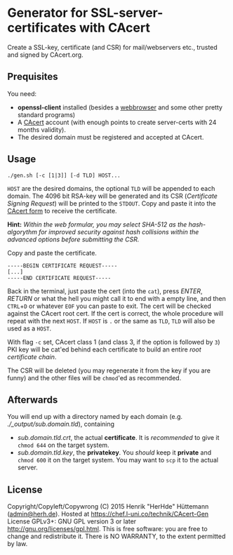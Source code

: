 # Generator for SSL-server-certificates with CAcert
Create a SSL-key, certificate (and CSR) for mail/webservers etc., trusted and signed by CAcert.org.

## Prequisites
You need:
* **openssl-client** installed (besides a [webbrowser](https://mozilla.org/firefox/) and some other pretty standard programs)
* A [CAcert](https://www.cacert.org/) account (with enough points to create server-certs with 24 months validity).
* The desired domain must be registered and accepted at CAcert.

## Usage
    ./gen.sh [-c [1|3]] [-d TLD] HOST...
`HOST` are the desired domains, the optional `TLD` will be appended to each domain. The 4096 bit RSA-key will be generated and its CSR (*Certificate Signing Request*) will be printed to the `STDOUT`. Copy and paste it into the [CAcert form](https://secure.cacert.org/account.php?id=10) to receive the certificate.

**Hint:** *Within the web formular, you may select SHA-512 as the hash-algorythm for improved security against hash collisions within the advanced options before submitting the CSR.*

Copy and paste the certificate.

    -----BEGIN CERTIFICATE REQUEST-----
    [...]
    -----END CERTIFICATE REQUEST-----

Back in the terminal, just paste the cert (into the `cat`), press *ENTER*, *RETURN* or what the hell you might call it to end with a empty line, and then `CTRL`+`D` or whatever `EOF` you can paste to exit. The cert will be checked against the CAcert root cert. If the cert is correct, the whole procedure will repeat with the next `HOST`.
If `HOST` is `.` or the same as `TLD`, `TLD` will also be used as a `HOST`.

With flag `-c` set, CAcert class 1 (and class 3, if the option is followed by `3`) PKI key will be cat'ed behind each certificate to build an entire *root certificate chain*.

The CSR will be deleted (you may regenerate it from the key if you are funny) and the other files will be `chmod`'ed as recommended.

## Afterwards
You will end up with a directory named by each domain (e.g. *./_output/sub.domain.tld*), containing
* *sub.domain.tld.crt*, the actual **certificate**. It is *recommended* to give it `chmod 644` on the target system.
* *sub.domain.tld.key*, the **privatekey**. You *should* keep it **private** and `chmod 600` it on the target system.
You may want to `scp` it to the actual server.

## License
Copyright/Copyleft/Copywrong (C) 2015 Henrik "HerHde" Hüttemann (admin@herh.de).
Hosted at https://chef.l-uni.co/technik/CAcert-Gen
License GPLv3+: GNU GPL version 3 or later <http://gnu.org/licenses/gpl.html>. This is free software: you are free to change and redistribute it. There is NO WARRANTY, to the extent permitted by law.

